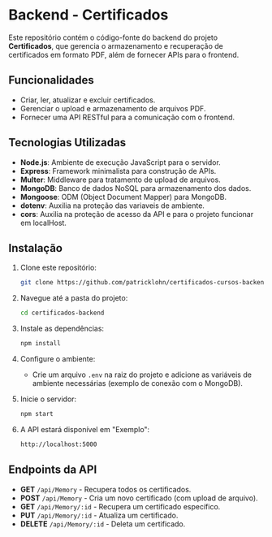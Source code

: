 
# Backend - Certificados

Este repositório contém o código-fonte do backend do projeto **Certificados**, que gerencia o armazenamento e recuperação de certificados em formato PDF, além de fornecer APIs para o frontend.

## Funcionalidades

- Criar, ler, atualizar e excluir certificados.
- Gerenciar o upload e armazenamento de arquivos PDF.
- Fornecer uma API RESTful para a comunicação com o frontend.

## Tecnologias Utilizadas

- **Node.js**: Ambiente de execução JavaScript para o servidor.
- **Express**: Framework minimalista para construção de APIs.
- **Multer**: Middleware para tratamento de upload de arquivos.
- **MongoDB**: Banco de dados NoSQL para armazenamento dos dados.
- **Mongoose**: ODM (Object Document Mapper) para MongoDB.
- **dotenv**: Auxilia na proteção das variaveis de ambiente. 
- **cors**: Auxilia na proteção de acesso da API e para o projeto funcionar em localHost. 

## Instalação

1. Clone este repositório:
   ```bash
   git clone https://github.com/patricklohn/certificados-cursos-backend.git
   ```

2. Navegue até a pasta do projeto:
   ```bash
   cd certificados-backend
   ```

3. Instale as dependências:
   ```bash
   npm install
   ```

4. Configure o ambiente:
   - Crie um arquivo `.env` na raiz do projeto e adicione as variáveis de ambiente necessárias (exemplo de conexão com o MongoDB).

5. Inicie o servidor:
   ```bash
   npm start
   ```

6. A API estará disponível em "Exemplo":
   ```bash
   http://localhost:5000
   ```

## Endpoints da API

- **GET** `/api/Memory` - Recupera todos os certificados.
- **POST** `/api/Memory` - Cria um novo certificado (com upload de arquivo).
- **GET** `/api/Memory/:id` - Recupera um certificado específico.
- **PUT** `/api/Memory/:id` - Atualiza um certificado.
- **DELETE** `/api/Memory/:id` - Deleta um certificado.
